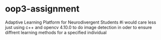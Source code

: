 # oop3-assignment
Adaptive Learning Platform for Neurodivergent Students
#i would care less just using c++ and opencv 4.10.0 to do image detection in oder to ensure diffrent learning methods for a specified individual
